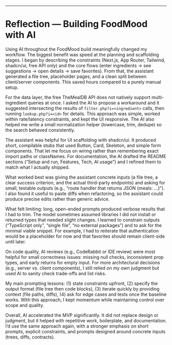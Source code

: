 
---
# Reflection — Building FoodMood with AI

Using AI throughout the FoodMood build meaningfully changed my workflow. The biggest benefit was speed at the planning and scaffolding stages. I began by describing the constraints (Next.js, App Router, Tailwind, shadcn/ui, free API only) and the core flows (enter ingredients → see suggestions → open details → save favorites). From that, the assistant generated a file tree, placeholder pages, and a clean split between client/server components. This saved hours compared to a purely manual setup.

For the data layer, the free TheMealDB API does not natively support multi-ingredient queries at once. I asked the AI to propose a workaround and it suggested intersecting the results of `filter.php?i=<ingredient>` calls, then running `lookup.php?i=<id>` for details. This approach was simple, worked within rate/latency constraints, and kept the UI responsive. The AI also helped me write a small normalization helper (lowercase, trim, dedupe) so the search behaved consistently.

The assistant was helpful for UI scaffolding with shadcn/ui. It produced short, compilable stubs that used Button, Card, Skeleton, and simple form components. That let me focus on wiring rather than remembering exact import paths or classNames. For documentation, the AI drafted the README sections (“Setup and run, Features, Tech, AI usage”) and I refined them to match what I actually shipped.

What worked best was giving the assistant concrete inputs (a file tree, a clear success criterion, and the actual third-party endpoints) and asking for small, testable outputs (e.g., “route handler that returns JSON {meals: …}”). I also found it useful to paste diffs when refactoring, so the assistant could produce precise edits rather than generic advice.

What felt limiting: long, open-ended prompts produced verbose results that I had to trim. The model sometimes assumed libraries I did not install or returned types that needed slight changes. I learned to constrain outputs (“TypeScript only”, “single file”, “no external packages”) and to ask for the minimal viable snippet. For example, I had to reiterate that authentication would be a placeholder for now and that favorites should remain client-side until later.

On code quality, AI reviews (e.g., CodeRabbit or IDE review) were most helpful for small correctness issues: missing null checks, inconsistent prop types, and early returns for empty input. For more architectural decisions (e.g., server vs. client components), I still relied on my own judgment but used AI to sanity check trade-offs and list risks.

My main prompting lessons: (1) state constraints upfront, (2) specify the output format (file tree then code blocks), (3) iterate quickly by providing context (file paths, diffs), (4) ask for edge cases and tests once the baseline works. With this approach, I kept momentum while maintaining control over scope and quality.

Overall, AI accelerated the MVP significantly. It did not replace design or judgment, but it helped with repetitive work, boilerplate, and documentation. I’d use the same approach again, with a stronger emphasis on short prompts, explicit constraints, and prompts designed around concrete inputs (trees, diffs, contracts).
